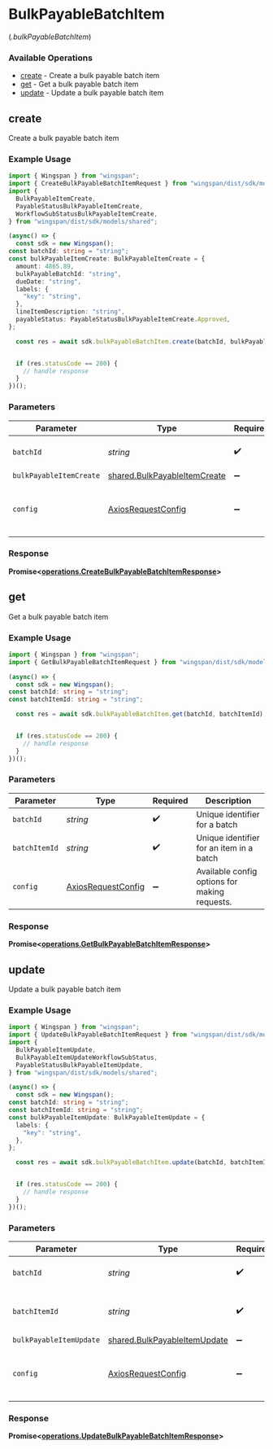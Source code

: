 # BulkPayableBatchItem
(*.bulkPayableBatchItem*)

### Available Operations

* [create](#create) - Create a bulk payable batch item
* [get](#get) - Get a bulk payable batch item
* [update](#update) - Update a bulk payable batch item

## create

Create a bulk payable batch item

### Example Usage

```typescript
import { Wingspan } from "wingspan";
import { CreateBulkPayableBatchItemRequest } from "wingspan/dist/sdk/models/operations";
import {
  BulkPayableItemCreate,
  PayableStatusBulkPayableItemCreate,
  WorkflowSubStatusBulkPayableItemCreate,
} from "wingspan/dist/sdk/models/shared";

(async() => {
  const sdk = new Wingspan();
const batchId: string = "string";
const bulkPayableItemCreate: BulkPayableItemCreate = {
  amount: 4865.89,
  bulkPayableBatchId: "string",
  dueDate: "string",
  labels: {
    "key": "string",
  },
  lineItemDescription: "string",
  payableStatus: PayableStatusBulkPayableItemCreate.Approved,
};

  const res = await sdk.bulkPayableBatchItem.create(batchId, bulkPayableItemCreate);


  if (res.statusCode == 200) {
    // handle response
  }
})();
```

### Parameters

| Parameter                                                                    | Type                                                                         | Required                                                                     | Description                                                                  |
| ---------------------------------------------------------------------------- | ---------------------------------------------------------------------------- | ---------------------------------------------------------------------------- | ---------------------------------------------------------------------------- |
| `batchId`                                                                    | *string*                                                                     | :heavy_check_mark:                                                           | Unique identifier for a batch                                                |
| `bulkPayableItemCreate`                                                      | [shared.BulkPayableItemCreate](../../models/shared/bulkpayableitemcreate.md) | :heavy_minus_sign:                                                           | N/A                                                                          |
| `config`                                                                     | [AxiosRequestConfig](https://axios-http.com/docs/req_config)                 | :heavy_minus_sign:                                                           | Available config options for making requests.                                |


### Response

**Promise<[operations.CreateBulkPayableBatchItemResponse](../../models/operations/createbulkpayablebatchitemresponse.md)>**


## get

Get a bulk payable batch item

### Example Usage

```typescript
import { Wingspan } from "wingspan";
import { GetBulkPayableBatchItemRequest } from "wingspan/dist/sdk/models/operations";

(async() => {
  const sdk = new Wingspan();
const batchId: string = "string";
const batchItemId: string = "string";

  const res = await sdk.bulkPayableBatchItem.get(batchId, batchItemId);


  if (res.statusCode == 200) {
    // handle response
  }
})();
```

### Parameters

| Parameter                                                    | Type                                                         | Required                                                     | Description                                                  |
| ------------------------------------------------------------ | ------------------------------------------------------------ | ------------------------------------------------------------ | ------------------------------------------------------------ |
| `batchId`                                                    | *string*                                                     | :heavy_check_mark:                                           | Unique identifier for a batch                                |
| `batchItemId`                                                | *string*                                                     | :heavy_check_mark:                                           | Unique identifier for an item in a batch                     |
| `config`                                                     | [AxiosRequestConfig](https://axios-http.com/docs/req_config) | :heavy_minus_sign:                                           | Available config options for making requests.                |


### Response

**Promise<[operations.GetBulkPayableBatchItemResponse](../../models/operations/getbulkpayablebatchitemresponse.md)>**


## update

Update a bulk payable batch item

### Example Usage

```typescript
import { Wingspan } from "wingspan";
import { UpdateBulkPayableBatchItemRequest } from "wingspan/dist/sdk/models/operations";
import {
  BulkPayableItemUpdate,
  BulkPayableItemUpdateWorkflowSubStatus,
  PayableStatusBulkPayableItemUpdate,
} from "wingspan/dist/sdk/models/shared";

(async() => {
  const sdk = new Wingspan();
const batchId: string = "string";
const batchItemId: string = "string";
const bulkPayableItemUpdate: BulkPayableItemUpdate = {
  labels: {
    "key": "string",
  },
};

  const res = await sdk.bulkPayableBatchItem.update(batchId, batchItemId, bulkPayableItemUpdate);


  if (res.statusCode == 200) {
    // handle response
  }
})();
```

### Parameters

| Parameter                                                                    | Type                                                                         | Required                                                                     | Description                                                                  |
| ---------------------------------------------------------------------------- | ---------------------------------------------------------------------------- | ---------------------------------------------------------------------------- | ---------------------------------------------------------------------------- |
| `batchId`                                                                    | *string*                                                                     | :heavy_check_mark:                                                           | Unique identifier for a batch                                                |
| `batchItemId`                                                                | *string*                                                                     | :heavy_check_mark:                                                           | Unique identifier for an item in a batch                                     |
| `bulkPayableItemUpdate`                                                      | [shared.BulkPayableItemUpdate](../../models/shared/bulkpayableitemupdate.md) | :heavy_minus_sign:                                                           | N/A                                                                          |
| `config`                                                                     | [AxiosRequestConfig](https://axios-http.com/docs/req_config)                 | :heavy_minus_sign:                                                           | Available config options for making requests.                                |


### Response

**Promise<[operations.UpdateBulkPayableBatchItemResponse](../../models/operations/updatebulkpayablebatchitemresponse.md)>**

